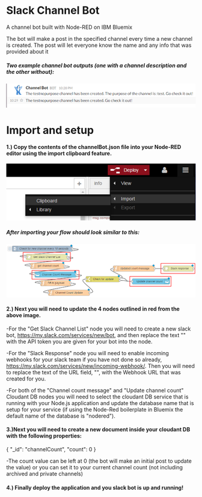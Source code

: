 # Slack Channel Bot
A channel bot built with Node-RED on IBM Bluemix

The bot will make a post in the specified channel every time a new channel is created. The post will let everyone know the name and any info that was provided about it

##### Two example channel bot outputs (one with a channel description and the other without):
![alt tag](https://github.com/franklsm1/SlackChannelBot/blob/master/exampleBot.png)

# Import and setup
#### 1.) Copy the contents of the channelBot.json file into your Node-RED editor using the import clipboard feature.

![alt tag](https://github.com/franklsm1/SlackChannelBot/blob/master/import.PNG)


##### After importing your flow should look similar to this:
![alt tag](https://github.com/franklsm1/SlackChannelBot/blob/master/nodeFlow.PNG)

#### 2.) Next you will need to update the 4 nodes outlined in red from the above image.
  
  -For the "Get Slack Channel List" node you will need to create a new slack bot, https://my.slack.com/services/new/bot, and then replace the text "<Slack API Bot Token Goes Here>" with the API token you are given for your bot into the node.
  
  -For the "Slack Response" node you will need to enable incoming webhooks for your slack team if you have not done so already, https://my.slack.com/services/new/incoming-webhook/. Then you will need to replace the text of the URL field, "<Slack Incoming Webhook URL Goes Here>", with the Webhook URL that was created for you.
  
  -For both of the "Channel count message" and "Update channel count" Cloudant DB nodes you will need to select the cloudant DB service that is running with your Node.js application and update the database name that is setup for your service (if using the Node-Red boilerplate in Bluemix the default name of the database is "nodered").
  
#### 3.)Next you will need to create a new document inside your cloudant DB with the following properties:
  
  {
    "_id": "channelCount",
    "count": 0
  }
  
  -The count value can be left at 0 (the bot will make an initial post to update the value) or you can set it to your current channel count (not including archived and private channels)
  
#### 4.) Finally deploy the application and you slack bot is up and running!
